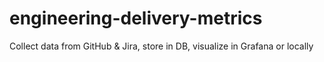 # engineering-delivery-metrics
Collect data from GitHub &amp; Jira, store in DB, visualize in Grafana or locally
